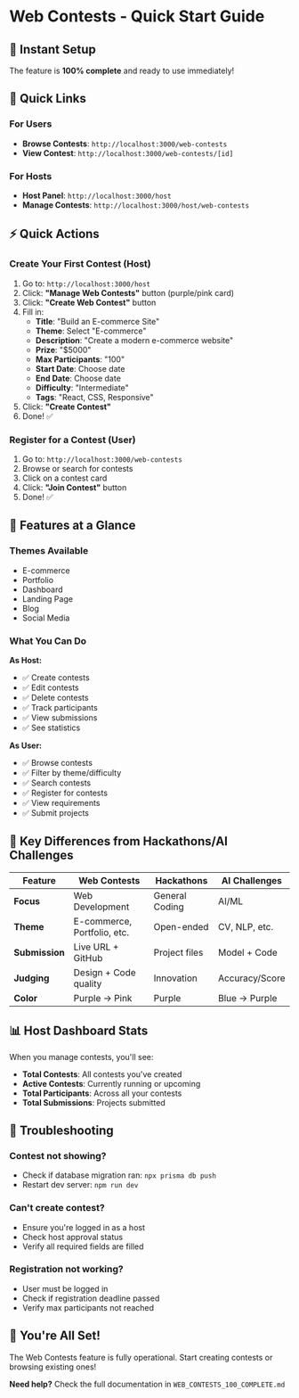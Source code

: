 # Web Contests - Quick Start Guide

## 🚀 Instant Setup

The feature is **100% complete** and ready to use immediately!

## 📍 Quick Links

### For Users
- **Browse Contests**: `http://localhost:3000/web-contests`
- **View Contest**: `http://localhost:3000/web-contests/[id]`

### For Hosts
- **Host Panel**: `http://localhost:3000/host`
- **Manage Contests**: `http://localhost:3000/host/web-contests`

## ⚡ Quick Actions

### Create Your First Contest (Host)

1. Go to: `http://localhost:3000/host`
2. Click: **"Manage Web Contests"** button (purple/pink card)
3. Click: **"Create Web Contest"** button
4. Fill in:
   - **Title**: "Build an E-commerce Site"
   - **Theme**: Select "E-commerce"
   - **Description**: "Create a modern e-commerce website"
   - **Prize**: "$5000"
   - **Max Participants**: "100"
   - **Start Date**: Choose date
   - **End Date**: Choose date
   - **Difficulty**: "Intermediate"
   - **Tags**: "React, CSS, Responsive"
5. Click: **"Create Contest"**
6. Done! ✅

### Register for a Contest (User)

1. Go to: `http://localhost:3000/web-contests`
2. Browse or search for contests
3. Click on a contest card
4. Click: **"Join Contest"** button
5. Done! ✅

## 🎨 Features at a Glance

### Themes Available
- E-commerce
- Portfolio
- Dashboard
- Landing Page
- Blog
- Social Media

### What You Can Do

**As Host:**
- ✅ Create contests
- ✅ Edit contests
- ✅ Delete contests
- ✅ Track participants
- ✅ View submissions
- ✅ See statistics

**As User:**
- ✅ Browse contests
- ✅ Filter by theme/difficulty
- ✅ Search contests
- ✅ Register for contests
- ✅ View requirements
- ✅ Submit projects

## 🎯 Key Differences from Hackathons/AI Challenges

| Feature | Web Contests | Hackathons | AI Challenges |
|---------|--------------|------------|---------------|
| **Focus** | Web Development | General Coding | AI/ML |
| **Theme** | E-commerce, Portfolio, etc. | Open-ended | CV, NLP, etc. |
| **Submission** | Live URL + GitHub | Project files | Model + Code |
| **Judging** | Design + Code quality | Innovation | Accuracy/Score |
| **Color** | Purple → Pink | Purple | Blue → Purple |

## 📊 Host Dashboard Stats

When you manage contests, you'll see:
- **Total Contests**: All contests you've created
- **Active Contests**: Currently running or upcoming
- **Total Participants**: Across all your contests
- **Total Submissions**: Projects submitted

## 🔧 Troubleshooting

### Contest not showing?
- Check if database migration ran: `npx prisma db push`
- Restart dev server: `npm run dev`

### Can't create contest?
- Ensure you're logged in as a host
- Check host approval status
- Verify all required fields are filled

### Registration not working?
- User must be logged in
- Check if registration deadline passed
- Verify max participants not reached

## 🎉 You're All Set!

The Web Contests feature is fully operational. Start creating contests or browsing existing ones!

**Need help?** Check the full documentation in `WEB_CONTESTS_100_COMPLETE.md`
